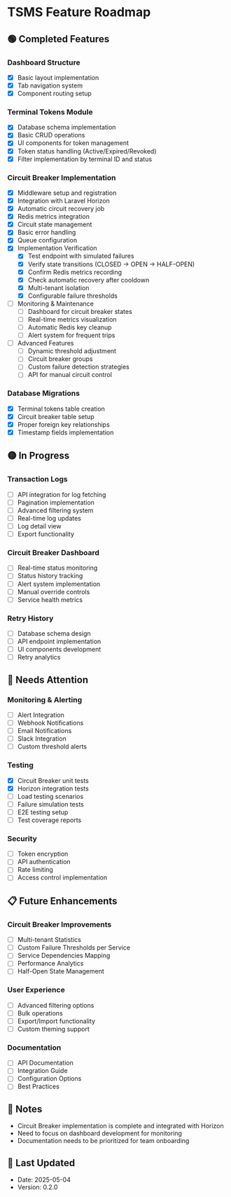 # TSMS Feature Roadmap

## 🟢 Completed Features

### Dashboard Structure

-   [x] Basic layout implementation
-   [x] Tab navigation system
-   [x] Component routing setup

### Terminal Tokens Module

-   [x] Database schema implementation
-   [x] Basic CRUD operations
-   [x] UI components for token management
-   [x] Token status handling (Active/Expired/Revoked)
-   [x] Filter implementation by terminal ID and status

### Circuit Breaker Implementation

-   [x] Middleware setup and registration
-   [x] Integration with Laravel Horizon
-   [x] Automatic circuit recovery job
-   [x] Redis metrics integration
-   [x] Circuit state management
-   [x] Basic error handling
-   [x] Queue configuration
-   [x] Implementation Verification
    -   [x] Test endpoint with simulated failures
    -   [x] Verify state transitions (CLOSED → OPEN → HALF-OPEN)
    -   [x] Confirm Redis metrics recording
    -   [x] Check automatic recovery after cooldown
    -   [x] Multi-tenant isolation
    -   [x] Configurable failure thresholds
-   [ ] Monitoring & Maintenance
    -   [ ] Dashboard for circuit breaker states
    -   [ ] Real-time metrics visualization
    -   [ ] Automatic Redis key cleanup
    -   [ ] Alert system for frequent trips
-   [ ] Advanced Features
    -   [ ] Dynamic threshold adjustment
    -   [ ] Circuit breaker groups
    -   [ ] Custom failure detection strategies
    -   [ ] API for manual circuit control

### Database Migrations

-   [x] Terminal tokens table creation
-   [x] Circuit breaker table setup
-   [x] Proper foreign key relationships
-   [x] Timestamp fields implementation

## 🟡 In Progress

### Transaction Logs

-   [ ] API integration for log fetching
-   [ ] Pagination implementation
-   [ ] Advanced filtering system
-   [ ] Real-time log updates
-   [ ] Log detail view
-   [ ] Export functionality

### Circuit Breaker Dashboard

-   [ ] Real-time status monitoring
-   [ ] Status history tracking
-   [ ] Alert system implementation
-   [ ] Manual override controls
-   [ ] Service health metrics

### Retry History

-   [ ] Database schema design
-   [ ] API endpoint implementation
-   [ ] UI components development
-   [ ] Retry analytics

## 🔴 Needs Attention

### Monitoring & Alerting

-   [ ] Alert Integration
-   [ ] Webhook Notifications
-   [ ] Email Notifications
-   [ ] Slack Integration
-   [ ] Custom threshold alerts

### Testing

-   [x] Circuit Breaker unit tests
-   [x] Horizon integration tests
-   [ ] Load testing scenarios
-   [ ] Failure simulation tests
-   [ ] E2E testing setup
-   [ ] Test coverage reports

### Security

-   [ ] Token encryption
-   [ ] API authentication
-   [ ] Rate limiting
-   [ ] Access control implementation

## 📋 Future Enhancements

### Circuit Breaker Improvements

-   [ ] Multi-tenant Statistics
-   [ ] Custom Failure Thresholds per Service
-   [ ] Service Dependencies Mapping
-   [ ] Performance Analytics
-   [ ] Half-Open State Management

### User Experience

-   [ ] Advanced filtering options
-   [ ] Bulk operations
-   [ ] Export/Import functionality
-   [ ] Custom theming support

### Documentation

-   [ ] API Documentation
-   [ ] Integration Guide
-   [ ] Configuration Options
-   [ ] Best Practices

## 📝 Notes

-   Circuit Breaker implementation is complete and integrated with Horizon
-   Need to focus on dashboard development for monitoring
-   Documentation needs to be prioritized for team onboarding

## 📅 Last Updated

-   Date: 2025-05-04
-   Version: 0.2.0
